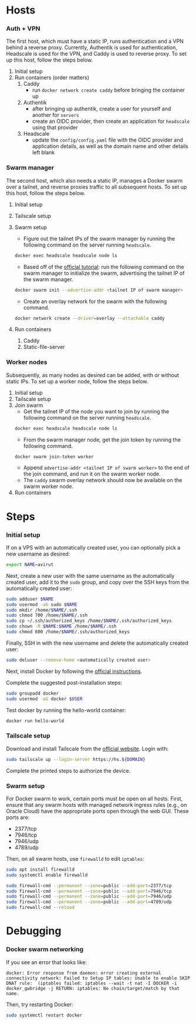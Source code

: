 # Hosts
### Auth + VPN
The first host, which must have a static IP, runs authentication and a VPN behind a reverse proxy. Currently, Authentik is used for authentication, Headscale is used for the VPN, and Caddy is used to reverse proxy. To set up this host, follow the steps below.
1. Initial setup
1. Run containers (order matters)
    1. Caddy
        - run `docker network create caddy` before bringing the container up
    1. Authentik
        - after bringing up authentik, create a user for yourself and another for `servers`
        - create an OIDC provider, then create an application for `headscale` using that provider
    1. Headscale
        - update the `config/config.yaml` file with the OIDC provider and application details, as well as the domain name and other details left blank

### Swarm manager
The second host, which also needs a static IP, manages a Docker swarm over a tailnet, and reverse proxies traffic to all subsequent hosts. To set up this host, follow the steps below.
1. Initial setup
1. Tailscale setup
1. Swarm setup
    - Figure out the tailnet IPs of the swarm manager by running the following command on the server running `headscale`. 
    ```bash
    docker exec headscale headscale node ls
    ```
    - Based off of the [official tutorial](https://docs.docker.com/network/network-tutorial-overlay/#use-an-overlay-network-for-standalone-containers): run the following command on the swarm manager to initialize the swarm, advertising the tailnet IP of the swarm manager.
    ```bash
    docker swarm init --advertise-addr <tailnet IP of swarm manager>
    ```
    - Create an overlay network for the swarm with the following command.
    ```bash
    docker network create --driver=overlay --attachable caddy
    ```
    
1. Run containers
    1. Caddy
    1. Static-file-server

### Worker nodes
Subsequently, as many nodes as desired can be added, with or without static IPs. To set up a worker node, follow the steps below.
1. Initial setup
1. Tailscale setup
1. Join swarm
    - Get the tailnet IP of the node you want to join by running the following command on the server running `headscale`. 
    ```bash
    docker exec headscale headscale node ls
    ```
    - From the swarm manager node, get the join token by running the following command.
    ```bash
    docker swarm join-token worker
    ```
    - Append `advertise-addr <tailnet IP of swarm worker>` to the end of the join command, and run it on the swarm worker node.
    - The `caddy` swarm overlay network should now be available on the swarm worker node.
1. Run containers

# Steps
### Initial setup
If on a VPS with an automatically created user, you can optionally pick a new username as desired:
```bash
export NAME=avirut
```

Next, create a new user with the same username as the automatically created user, add it to the `sudo` group, and copy over the SSH keys from the automatically created user:
```bash
sudo adduser $NAME
sudo usermod -aG sudo $NAME
sudo mkdir /home/$NAME/.ssh
sudo chmod 700 /home/$NAME/.ssh
sudo cp ~/.ssh/authorized_keys /home/$NAME/.ssh/authorized_keys
sudo chown -R $NAME:$NAME /home/$NAME/.ssh
sudo chmod 600 /home/$NAME/.ssh/authorized_keys
```

Finally, SSH in with the new username and delete the automatically created user:
```bash
sudo deluser --remove-home <automatically created user>
```

Next, install Docker by following the [official instructions](https://docs.docker.com/engine/install/ubuntu/#install-using-the-repository).

Complete the suggested post-installation steps:
```bash
sudo groupadd docker
sudo usermod -aG docker $USER
```

Test docker by running the hello-world container:
```bash
docker run hello-world
```
### Tailscale setup
Download and install Tailscale from the [official website](https://tailscale.com/download).
Login with:
```bash
sudo tailscale up --login-server https://hs.${DOMAIN}
```
Complete the printed steps to authorize the device.

### Swarm setup
For Docker swarm to work, certain ports must be open on all hosts. First, ensure that any swarm hosts with managed network ingress rules (e.g., on Oracle Cloud) have the appropriate ports open through the web GUI. These ports are:
- 2377/tcp
- 7946/tcp
- 7946/udp
- 4789/udp

Then, on all swarm hosts, use `firewalld` to edit `iptables`:
```bash
sudo apt install firewalld
sudo systemctl enable firewalld

sudo firewall-cmd --permanent --zone=public --add-port=2377/tcp
sudo firewall-cmd --permanent --zone=public --add-port=7946/tcp
sudo firewall-cmd --permanent --zone=public --add-port=7946/udp
sudo firewall-cmd --permanent --zone=public --add-port=4789/udp
sudo firewall-cmd --reload
```

# Debugging
### Docker swarm networking
If you see an error that looks like:
```
docker: Error response from daemon: error creating external connectivity network: Failed to Setup IP tables: Unable to enable SKIP DNAT rule:  (iptables failed: iptables --wait -t nat -I DOCKER -i docker_gwbridge -j RETURN: iptables: No chain/target/match by that name.
```
Then, try restarting Docker:
```bash
sudo systemctl restart docker
```
